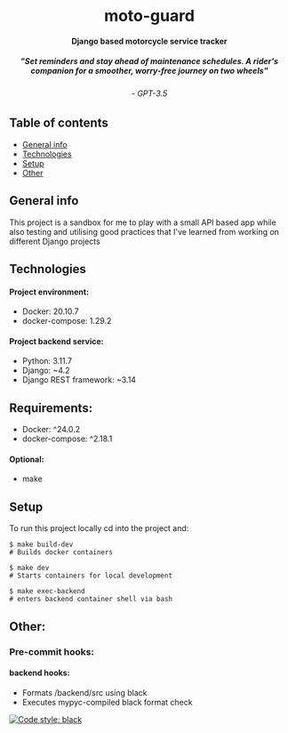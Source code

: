 <h1 align="center">
  <br>
  <br>
  moto-guard
  <br>
</h1>

<h4 align="center">Django based motorcycle service tracker</h4>
<h5 align="center">"Set reminders and stay ahead of maintenance schedules. A rider's companion for a smoother, worry-free journey on two wheels"</h5>
<h6 align="center"> - GPT-3.5</h6>

## Table of contents
* [General info](#general-info)
* [Technologies](#technologies)
* [Setup](#setup)
* [Other](#other)


## General info
This project is a sandbox for me to play with a small API based app while also testing and utilising good practices 
that I've learned from working on different Django projects

## Technologies
#### Project environment:
* Docker: 20.10.7
* docker-compose: 1.29.2

#### Project backend service:
* Python: 3.11.7
* Django: ~4.2
* Django REST framework: ~3.14

## Requirements:
* Docker: ^24.0.2
* docker-compose: ^2.18.1
#### Optional:
* make

## Setup
To run this project locally cd into the project and:

```
$ make build-dev
# Builds docker containers

$ make dev
# Starts containers for local development

$ make exec-backend
# enters backend container shell via bash
```

## Other:

### Pre-commit hooks:
#### backend hooks:
- Formats /backend/src using black
- Executes mypyc-compiled black format check

[![Code style: black](https://img.shields.io/badge/code%20style-black-000000.svg)](https://github.com/psf/black)
